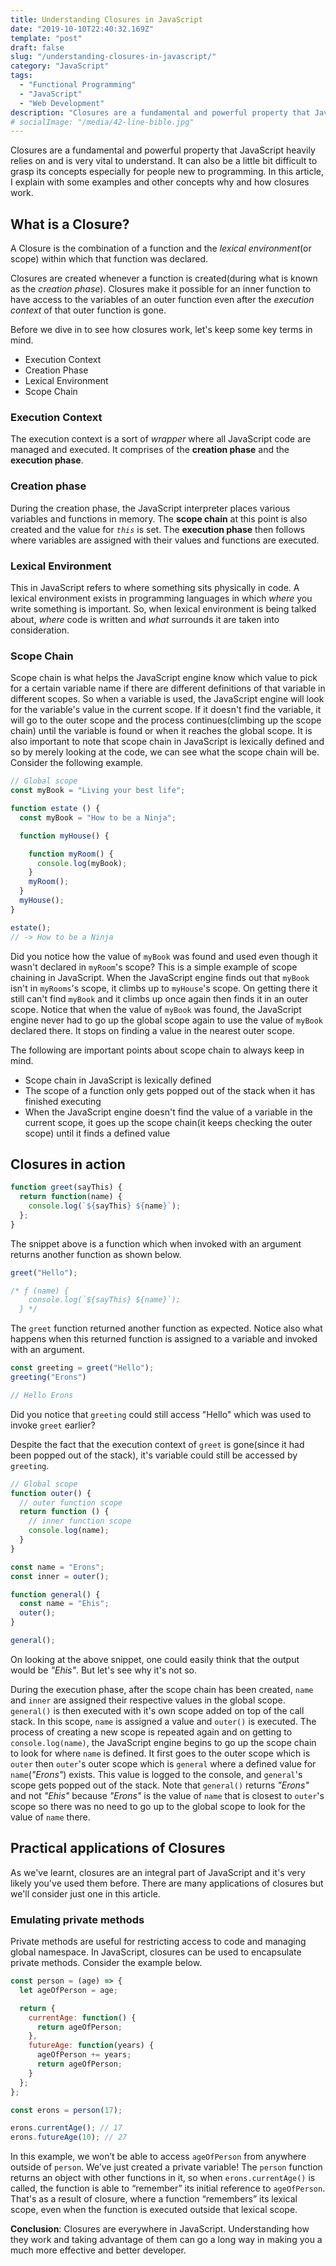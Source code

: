 ```yaml
---
title: Understanding Closures in JavaScript
date: "2019-10-10T22:40:32.169Z"
template: "post"
draft: false
slug: "/understanding-closures-in-javascript/"
category: "JavaScript"
tags:
  - "Functional Programming"
  - "JavaScript"
  - "Web Development"
description: "Closures are a fundamental and powerful property that JavaScript heavily relies on and is very vital to understand. It can also be a little bit difficult to grasp its concepts especially for people new to programming. In this article, I explain with some examples and other concepts why and how closures work. "
# socialImage: "/media/42-line-bible.jpg"
---
```


<!-- ![42-line-bible.jpg](/media/42-line-bible.jpg) -->


Closures are a fundamental and powerful property that JavaScript heavily relies on and is very vital to understand. It can also be a little bit difficult to grasp its concepts especially for people new to programming. In this article, I explain with some examples and other concepts why and how closures work. 

## What is a Closure?

A Closure is the combination of a function and the *lexical environment*(or scope) within which that function was declared.

Closures are created whenever a function is created(during what is known as the *creation phase*). Closures make it possible for an inner function to have access to the variables of an outer function even after the *execution context* of that outer function is gone. 

Before we dive in to see how closures work, let's keep some key terms in mind.

- Execution Context
- Creation Phase
- Lexical Environment
- Scope Chain


### Execution Context

The execution context is a sort of *wrapper* where all JavaScript code are managed and executed. It comprises of the **creation phase** and the **execution phase**. 


### Creation phase

During the creation phase, the JavaScript interpreter places various variables and functions in memory. The **scope chain** at this point is also created and the value for *`this`* is set. The **execution phase** then follows where variables are assigned with their values and functions are executed.

### Lexical Environment

This in JavaScript refers to where something sits physically in code. A lexical environment exists in programming languages in which *where* you write something is important. So, when lexical environment is being talked about, *where* code is written and *what* surrounds it are taken into consideration.


### Scope Chain

Scope chain is what helps the JavaScript engine know which value to pick for a certain variable name if there are different definitions of that variable in different scopes. So when a variable is used, the JavaScript engine will look for the variable's value in the current scope. If it doesn't find the variable, it will go to the outer scope and the process continues(climbing up the scope chain) until the variable is found or when it reaches the global scope. It is also important to note that scope chain in JavaScript is lexically defined and so by merely looking at the code, we can see what the scope chain will be. Consider the following example.

```js
// Global scope
const myBook = "Living your best life";

function estate () {
  const myBook = "How to be a Ninja";

  function myHouse() {

    function myRoom() {
      console.log(myBook);
    }
    myRoom();
  }
  myHouse();
}

estate();
// -> How to be a Ninja
```
Did you notice how the value of `myBook` was found and used even though it wasn't declared in `myRoom`'s scope? This is a simple example of scope chaining in JavaScript. When the JavaScript engine finds out that `myBook` isn't in `myRooms`'s scope, it climbs up to `myHouse`'s scope. On getting there it still can't find `myBook` and it climbs up once again then finds it in an outer scope. Notice that when the value of `myBook` was found, the JavaScript engine never had to go up the global scope again to use the value of `myBook` declared there. It stops on finding a value in the nearest outer scope. 


The following are important points about scope chain to always keep in mind.

- Scope chain in JavaScript is lexically defined
- The scope of a function only gets popped out of the stack when it has finished executing
- When the JavaScript engine doesn't find the value of a variable in the current scope, it goes up the scope chain(it keeps checking the outer scope) until it finds a defined value



## Closures in action


```js
function greet(sayThis) {
  return function(name) {
    console.log(`${sayThis} ${name}`);
  };
}
```

The snippet above is a function which when invoked with an argument returns another function as shown below. 

```js
greet("Hello");

/* ƒ (name) {
    console.log(`${sayThis} ${name}`);
  } */
```

The `greet` function returned another function as expected. Notice also what happens when this returned function is assigned to a variable and invoked with an argument.


```js
const greeting = greet("Hello");
greeting("Erons")

// Hello Erons
```

Did you notice that `greeting` could still access "Hello" which was used to invoke `greet` earlier? 


Despite the fact that the execution context of `greet` is gone(since it had been popped out of the stack), it's variable could still be accessed by `greeting`. 


```js
// Global scope
function outer() {
  // outer function scope
  return function () {
    // inner function scope
    console.log(name);
  }
}

const name = "Erons";
const inner = outer();

function general() {
  const name = "Ehis";
  outer();
}

general();
```

On looking at the above snippet, one could easily think that the output would be *"Ehis"*. But let's see why it's not so.


During the execution phase, after the scope chain has been created, `name` and `inner` are assigned their respective values in the global scope. `general()` is then executed with it's own scope added on top of the call stack. In this scope, `name` is assigned a value and `outer()` is executed. The process of creating a new scope is repeated again and on getting to `console.log(name)`, the JavaScript engine begins to go up the scope chain to look for where `name` is defined. It first goes to the outer scope which is `outer` then `outer`'s outer scope which is `general` where a defined value for `name`(*"Erons"*) exists. This value is logged to the console, and `general`'s scope gets popped out of the stack. Note that `general()` returns *"Erons"* and not *"Ehis"* because *"Erons"* is the value of `name` that is closest to `outer`'s scope so there was no need to go up to the global scope to look for  the value of `name` there. 



## Practical applications of Closures


As we've learnt, closures are an integral part of JavaScript and it's very likely you've used them before. There are many applications of closures but we'll consider just one in this article.

### Emulating private methods

Private methods are useful for restricting access to code and managing global namespace. In JavaScript, closures can be used to encapsulate private methods. Consider the example below.

```js
const person = (age) => {
  let ageOfPerson = age;

  return {
    currentAge: function() {
      return ageOfPerson;
    },
    futureAge: function(years) {
      ageOfPerson += years;
      return ageOfPerson;
    }
  };
};

const erons = person(17);

erons.currentAge(); // 17
erons.futureAge(10); // 27

```

In this example, we won’t be able to access `ageOfPerson` from anywhere outside of `person`. We’ve just created a private variable! The `person` function returns an object with other functions in it, so when `erons.currentAge()` is called, the function is able to “remember” its initial reference to `ageOfPerson`. That's as a result of closure, where a function “remembers” its lexical scope, even when the function is executed outside that lexical scope.        



**Conclusion**: Closures are everywhere in JavaScript. Understanding how they work and taking advantage of them can go a long way in making you a much more effective and better developer. 
